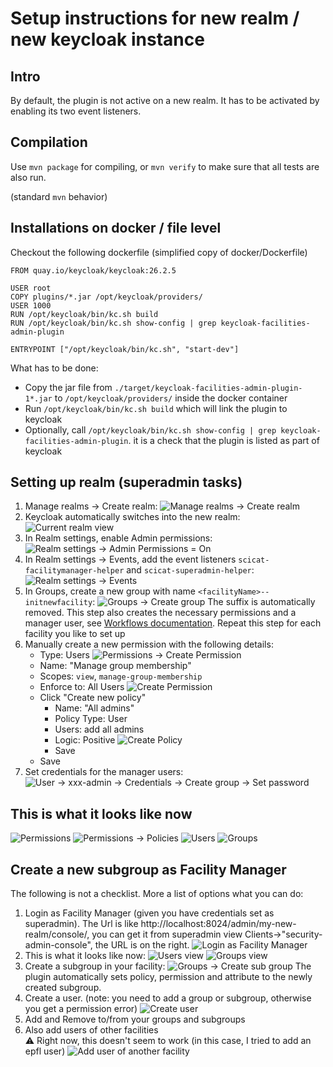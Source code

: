 # Setup instructions for new realm / new keycloak instance

## Intro
By default, the plugin is not active on a new realm. It has to be activated by enabling its two event listeners.

## Compilation
Use `mvn package` for compiling, or `mvn verify` to make sure that all tests are also run.

(standard `mvn` behavior)

## Installations on docker / file level

Checkout the following dockerfile (simplified copy of docker/Dockerfile)

    FROM quay.io/keycloak/keycloak:26.2.5
    
    USER root
    COPY plugins/*.jar /opt/keycloak/providers/
    USER 1000
    RUN /opt/keycloak/bin/kc.sh build
    RUN /opt/keycloak/bin/kc.sh show-config | grep keycloak-facilities-admin-plugin
    
    ENTRYPOINT ["/opt/keycloak/bin/kc.sh", "start-dev"]

What has to be done:
* Copy the jar file from `./target/keycloak-facilities-admin-plugin-1*.jar` to `/opt/keycloak/providers/` inside the docker container
* Run `/opt/keycloak/bin/kc.sh build` which will link the plugin to keycloak
* Optionally, call `/opt/keycloak/bin/kc.sh show-config | grep keycloak-facilities-admin-plugin`. it is a check that the plugin is listed as part of keycloak

## Setting up realm (superadmin tasks)
1. Manage realms -> Create realm:
   ![Manage realms -> Create realm](img/setup-1-createrealm.png)
2. Keycloak automatically switches into the new realm:
   ![Current realm view](img/setup-2-currentrealm.png)
3. In Realm settings, enable Admin permissions:
   ![Realm settings -> Admin Permissions = On](img/setup-3-admin-permissions.png)
4. In Realm settings -> Events, add the event listeners `scicat-facilitymanager-helper` and `scicat-superadmin-helper`:
   ![Realm settings -> Events](img/setup-4-eventlisteners.png)
5. In Groups, create a new group with name `<facilityName>--initnewfacility`:
   ![Groups -> Create group](img/setup-5-newinitgroup.png)
   The suffix is automatically removed. This step also creates the necessary permissions and a manager user, see [Workflows documentation](workflows.md).
   Repeat this step for each facility you like to set up
6. Manually create a new permission with the following details:
    - Type: Users
      ![Permissions -> Create Permission](img/setup-7a-permissiontype.png)
    - Name: "Manage group membership"
    - Scopes: `view`, `manage-group-membership`
    - Enforce to: All Users
      ![Create Permission](img/setup-7b-create-permission.png)
    - Click "Create new policy"
      - Name: "All admins"
      - Policy Type: User
      - Users: add all admins
      - Logic: Positive
        ![Create Policy](img/setup-7c-create-policy.png)
      - Save
    - Save
7. Set credentials for the manager users:
   ![User -> xxx-admin -> Credentials -> Create group -> Set password](img/setup-6-credentials.png)

## This is what it looks like now 
![Permissions](img/review-permissions.png)
![Permissions -> Policies](img/review-policies.png)
![Users](img/review-users.png)
![Groups](img/review-groups.png)

## Create a new subgroup as Facility Manager
The following is not a checklist. More a list of options what you can do:

1. Login as Facility Manager (given you have credentials set as superadmin). The Url is like http://localhost:8024/admin/my-new-realm/console/, you can get it from superadmin view Clients->"security-admin-console", the URL is on the right.
   ![Login as Facility Manager](img/facman-1-login.png)
2. This is what it looks like now:
   ![Users view](img/facman-2-users.png)
   ![Groups view](img/facman-3-groups.png)
3. Create a subgroup in your facility:
   ![Groups -> Create sub group](img/facman-4-create-subgroup.png)
   The plugin automatically sets policy, permission and attribute to the newly created subgroup.
4. Create a user. (note: you need to add a group or subgroup, otherwise you get a permission error)
   ![Create user](img/facman-5-create-user.png)
5. Add and Remove to/from your groups and subgroups
6. Also add users of other facilities <br/>
   ⚠ Right now, this doesn't seem to work (in this case, I tried to add an epfl user)
   ![Add user of another facility](img/facman-6-addforeignuser.png)
